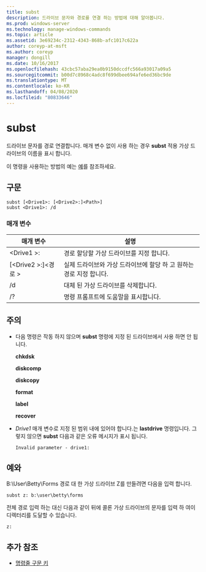 ```yaml
---
title: subst
description: 드라이브 문자와 경로를 연결 하는 방법에 대해 알아봅니다.
ms.prod: windows-server
ms.technology: manage-windows-commands
ms.topic: article
ms.assetid: 3e69234c-2312-4343-868b-afc1017c622a
author: coreyp-at-msft
ms.author: coreyp
manager: dongill
ms.date: 10/16/2017
ms.openlocfilehash: 43cbc57aba29ea0b9150dccdfc566a93017a09a5
ms.sourcegitcommit: b00d7c8968c4adc8f699dbee694afe6ed36bc9de
ms.translationtype: MT
ms.contentlocale: ko-KR
ms.lasthandoff: 04/08/2020
ms.locfileid: "80833646"
---
```

# <a name="subst"></a>subst



드라이브 문자를 경로 연결합니다. 매개 변수 없이 사용 하는 경우 **subst** 적용 가상 드라이브의 이름을 표시 합니다.

이 명령을 사용하는 방법의 예는 [예](#BKMK_examples)를 참조하세요.

## <a name="syntax"></a>구문

```
subst [<Drive1>: [<Drive2>:]<Path>] 
subst <Drive1>: /d
```

### <a name="parameters"></a>매개 변수

|매개 변수|설명|
|---------|-----------|
|\<Drive1 >:|경로 할당할 가상 드라이브를 지정 합니다.|
|[\<Drive2 >:]\<경로 >|실제 드라이브와 가상 드라이브에 할당 하 고 원하는 경로 지정 합니다.|
|/d|대체 된 가상 드라이브를 삭제합니다.|
|/?|명령 프롬프트에 도움말을 표시합니다.|

## <a name="remarks"></a>주의

-   다음 명령은 작동 하지 않으며 **subst** 명령에 지정 된 드라이브에서 사용 하면 안 됩니다.

    **chkdsk**

    **diskcomp**

    **diskcopy**

    **format**

    **label**

    **recover**
-   *Drive1* 매개 변수로 지정 된 범위 내에 있어야 합니다.는 **lastdrive** 명령입니다. 그렇지 않으면 **subst** 다음과 같은 오류 메시지가 표시 됩니다.

    `Invalid parameter - drive1:`

## <a name="examples"></a><a name="BKMK_examples"></a>예와

B:\User\Betty\Forms 경로 대 한 가상 드라이브 Z를 만들려면 다음을 입력 합니다.
```
subst z: b:\user\betty\forms 
```
전체 경로 입력 하는 대신 다음과 같이 뒤에 콜론 가상 드라이브의 문자를 입력 하 여이 디렉터리를 도달할 수 있습니다.
```
z: 
```

## <a name="additional-references"></a>추가 참조

- [명령줄 구문 키](command-line-syntax-key.md)